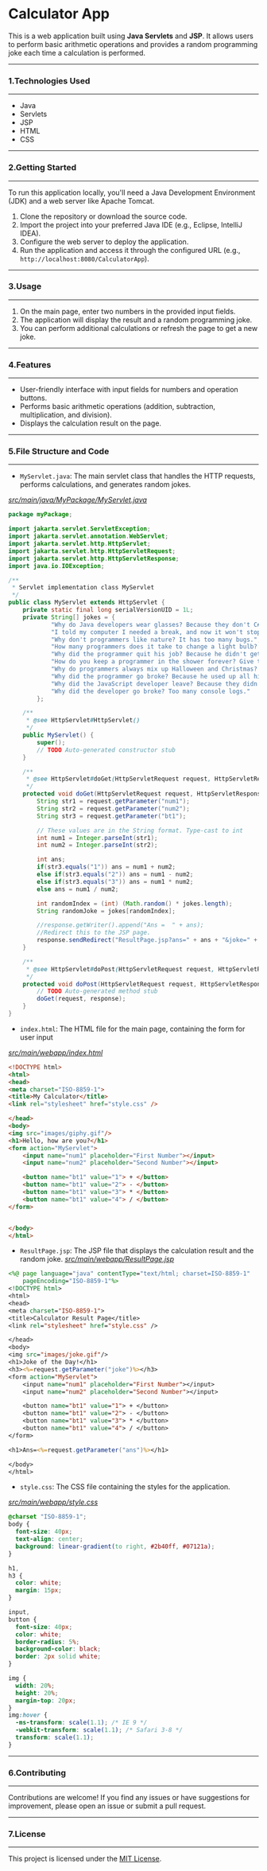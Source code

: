 # Calculator App

This is a web application built using **Java Servlets** and **JSP**. It allows users to perform basic arithmetic operations and provides a random programming joke each time a calculation is performed.

---

### 1.Technologies Used

---

- Java
- Servlets
- JSP
- HTML
- CSS

---

### 2.Getting Started

---

To run this application locally, you'll need a Java Development Environment (JDK) and a web server like Apache Tomcat.

1. Clone the repository or download the source code.
2. Import the project into your preferred Java IDE (e.g., Eclipse, IntelliJ IDEA).
3. Configure the web server to deploy the application.
4. Run the application and access it through the configured URL (e.g., `http://localhost:8080/CalculatorApp`).

---

### 3.Usage

---

1. On the main page, enter two numbers in the provided input fields.
2. The application will display the result and a random programming joke.
3. You can perform additional calculations or refresh the page to get a new joke.

---

### 4.Features

---

- User-friendly interface with input fields for numbers and operation buttons.
- Performs basic arithmetic operations (addition, subtraction, multiplication, and division).
- Displays the calculation result on the page.

---

### 5.File Structure and Code

---

- `MyServlet.java`: The main servlet class that handles the HTTP requests, performs calculations, and generates random jokes.

_[src/main/java/MyPackage/MyServlet.java](src/main/java/MyPackage/MyServlet.java)_

```java
package myPackage;

import jakarta.servlet.ServletException;
import jakarta.servlet.annotation.WebServlet;
import jakarta.servlet.http.HttpServlet;
import jakarta.servlet.http.HttpServletRequest;
import jakarta.servlet.http.HttpServletResponse;
import java.io.IOException;

/**
 * Servlet implementation class MyServlet
 */
public class MyServlet extends HttpServlet {
	private static final long serialVersionUID = 1L;
	private String[] jokes = {
		    "Why do Java developers wear glasses? Because they don't C#!",
		    "I told my computer I needed a break, and now it won't stop sending me Kit Kat bars.",
		    "Why don't programmers like nature? It has too many bugs.",
		    "How many programmers does it take to change a light bulb? None, it's a hardware problem.",
		    "Why did the programmer quit his job? Because he didn't get arrays.",
		    "How do you keep a programmer in the shower forever? Give them a bottle of shampoo with the instructions: Lather. Rinse. Repeat.",
		    "Why do programmers always mix up Halloween and Christmas? Because Oct 31 == Dec 25.",
		    "Why did the programmer go broke? Because he used up all his cache.",
		    "Why did the JavaScript developer leave? Because they didn't get enough events.",
		    "Why did the developer go broke? Too many console logs."
		};

    /**
     * @see HttpServlet#HttpServlet()
     */
    public MyServlet() {
        super();
        // TODO Auto-generated constructor stub
    }

	/**
	 * @see HttpServlet#doGet(HttpServletRequest request, HttpServletResponse response)
	 */
	protected void doGet(HttpServletRequest request, HttpServletResponse response) throws ServletException, IOException {
		String str1 = request.getParameter("num1");
		String str2 = request.getParameter("num2");
		String str3 = request.getParameter("bt1");

		// These values are in the String format. Type-cast to int
		int num1 = Integer.parseInt(str1);
		int num2 = Integer.parseInt(str2);

		int ans;
		if(str3.equals("1")) ans = num1 + num2;
		else if(str3.equals("2")) ans = num1 - num2;
		else if(str3.equals("3")) ans = num1 * num2;
		else ans = num1 / num2;

		int randomIndex = (int) (Math.random() * jokes.length);
		String randomJoke = jokes[randomIndex];

		//response.getWriter().append("Ans =  " + ans);
		//Redirect this to the JSP page.
		response.sendRedirect("ResultPage.jsp?ans=" + ans + "&joke=" + randomJoke);
	}

	/**
	 * @see HttpServlet#doPost(HttpServletRequest request, HttpServletResponse response)
	 */
	protected void doPost(HttpServletRequest request, HttpServletResponse response) throws ServletException, IOException {
		// TODO Auto-generated method stub
		doGet(request, response);
	}
}
```

- `index.html`: The HTML file for the main page, containing the form for user input

_[src/main/webapp/index.html](src/main/webapp/index.html)_

```html
<!DOCTYPE html>
<html>
<head>
<meta charset="ISO-8859-1">
<title>My Calculator</title>
<link rel="stylesheet" href="style.css" />

</head>
<body>
<img src="images/giphy.gif"/>
<h1>Hello, how are you?</h1>
<form action="MyServlet">
	<input name="num1" placeholder="First Number"></input>
	<input name="num2" placeholder="Second Number"></input>

	<button name="bt1" value="1"> + </button>
	<button name="bt1" value="2"> - </button>
	<button name="bt1" value="3"> * </button>
	<button name="bt1" value="4"> / </button>
</form>


</body>
</html>
```

- `ResultPage.jsp`: The JSP file that displays the calculation result and the random joke.
  _[src/main/webapp/ResultPage.jsp](src/main/webapp/ResultPage.jsp)_

```jsp
<%@ page language="java" contentType="text/html; charset=ISO-8859-1"
    pageEncoding="ISO-8859-1"%>
<!DOCTYPE html>
<html>
<head>
<meta charset="ISO-8859-1">
<title>Calculator Result Page</title>
<link rel="stylesheet" href="style.css" />

</head>
<body>
<img src="images/joke.gif"/>
<h1>Joke of the Day!</h1>
<h3><%=request.getParameter("joke")%></h3>
<form action="MyServlet">
	<input name="num1" placeholder="First Number"></input>
	<input name="num2" placeholder="Second Number"></input>

	<button name="bt1" value="1"> + </button>
	<button name="bt1" value="2"> - </button>
	<button name="bt1" value="3"> * </button>
	<button name="bt1" value="4"> / </button>
</form>

<h1>Ans=<%=request.getParameter("ans")%></h1>

</body>
</html>
```

- `style.css`: The CSS file containing the styles for the application.

_[src/main/webapp/style.css](src/main/webapp/style.css)_

```css
@charset "ISO-8859-1";
body {
  font-size: 40px;
  text-align: center;
  background: linear-gradient(to right, #2b40ff, #07121a);
}

h1,
h3 {
  color: white;
  margin: 15px;
}

input,
button {
  font-size: 40px;
  color: white;
  border-radius: 5%;
  background-color: black;
  border: 2px solid white;
}

img {
  width: 20%;
  height: 20%;
  margin-top: 20px;
}
img:hover {
  -ms-transform: scale(1.1); /* IE 9 */
  -webkit-transform: scale(1.1); /* Safari 3-8 */
  transform: scale(1.1);
}
```

---

### 6.Contributing

---

Contributions are welcome! If you find any issues or have suggestions for improvement, please open an issue or submit a pull request.

---

### 7.License

---

This project is licensed under the [MIT License](LICENSE).
